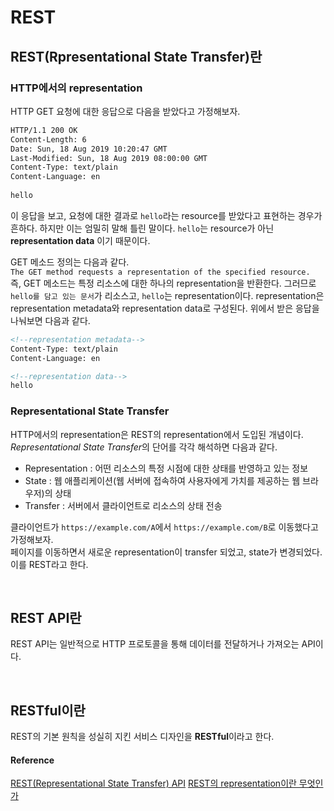 # REST

## REST(Rpresentational State Transfer)란

### HTTP에서의 representation   
HTTP GET 요청에 대한 응답으로 다음을 받았다고 가정해보자.

```html
HTTP/1.1 200 OK  
Content-Length: 6  
Date: Sun, 18 Aug 2019 10:20:47 GMT  
Last-Modified: Sun, 18 Aug 2019 08:00:00 GMT  
Content-Type: text/plain  
Content-Language: en   
    
hello
```  

이 응답을 보고, 요청에 대한 결과로 `hello`라는 resource를 받았다고 표현하는 경우가 흔하다. 하지만 이는 엄밀히 말해 틀린 말이다. `hello`는 resource가 아닌 **representation data** 이기 때문이다.   

GET 메소드 정의는 다음과 같다.  
`The GET method requests a representation of the specified resource.`  
즉, GET 메소드는 특정 리소스에 대한 하나의 representation을 반환한다. 그러므로 `hello를 담고 있는 문서`가 리소스고, `hello`는 representation이다. representation은 representation metadata와 representation data로 구성된다. 위에서 받은 응답을 나눠보면 다음과 같다. 

```html
<!--representation metadata-->
Content-Type: text/plain  
Content-Language: en  
```

```html
<!--representation data-->
hello
```  

### Representational State Transfer
HTTP에서의 representation은 REST의 representation에서 도입된 개념이다.   
*Representational State Transfer*의 단어를 각각 해석하면 다음과 같다.   
* Representation : 어떤 리소스의 특정 시점에 대한 상태를 반영하고 있는 정보
* State : 웹 애플리케이션(웹 서버에 접속하여 사용자에게 가치를 제공하는 웹 브라우저)의 상태
* Transfer : 서버에서 클라이언트로 리소스의 상태 전송

클라이언트가 `https://example.com/A`에서 `https://example.com/B`로 이동했다고 가정해보자.  
페이지를 이동하면서 새로운 representation이 transfer 되었고, state가 변경되었다. 이를 REST라고 한다.  

<br/>

## REST API란
REST API는 일반적으로 HTTP 프로토콜을 통해 데이터를 전달하거나 가져오는 API이다.

<br/>

## RESTful이란
REST의 기본 원칙을 성실히 지킨 서비스 디자인을 **RESTful**이라고 한다.

#### Reference
[REST(Representational State Transfer) API](https://poiemaweb.com/js-rest-api)
[REST의 representation이란 무엇인가](https://blog.npcode.com/2017/04/03/rest의-representation이란-무엇인가/)